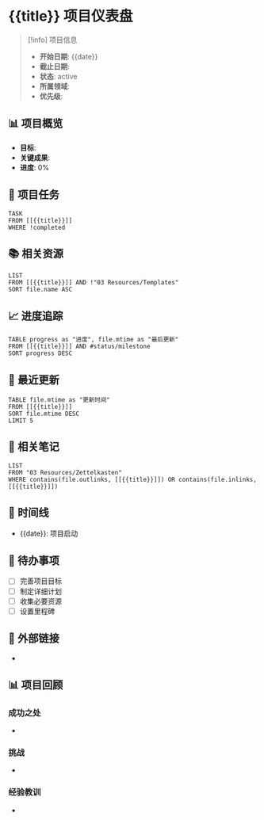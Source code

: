# {{title}} 项目仪表盘

> [!info] 项目信息
> - **开始日期**: {{date}}
> - **截止日期**: 
> - **状态**: active
> - **所属领域**: 
> - **优先级**: 

## 📊 项目概览
- **目标**: 
- **关键成果**: 
- **进度**: 0%

## 📝 项目任务
```dataview
TASK
FROM [[{{title}}]]
WHERE !completed
```

## 📚 相关资源
```dataview
LIST
FROM [[{{title}}]] AND !"03 Resources/Templates"
SORT file.name ASC
```

## 📈 进度追踪
```dataview
TABLE progress as "进度", file.mtime as "最后更新"
FROM [[{{title}}]] AND #status/milestone
SORT progress DESC
```

## 🔄 最近更新
```dataview
TABLE file.mtime as "更新时间"
FROM [[{{title}}]]
SORT file.mtime DESC
LIMIT 5
```

## 🧩 相关笔记
```dataview
LIST
FROM "03 Resources/Zettelkasten"
WHERE contains(file.outlinks, [[{{title}}]]) OR contains(file.inlinks, [[{{title}}]])
```

## 📅 时间线
- {{date}}: 项目启动

## 📌 待办事项
- [ ] 完善项目目标
- [ ] 制定详细计划
- [ ] 收集必要资源
- [ ] 设置里程碑

## 🔗 外部链接
- 

## 📊 项目回顾
### 成功之处
- 

### 挑战
- 

### 经验教训
- 